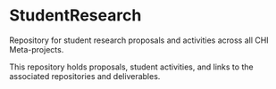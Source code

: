 # StudentResearch
Repository for student research proposals and activities across all CHI Meta-projects.

This repository holds proposals, student activities, and links to the associated repositories and deliverables.
